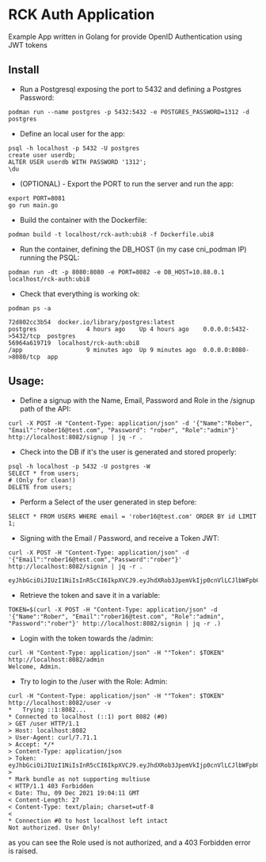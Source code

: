 # RCK Auth Application

Example App written in Golang for provide OpenID Authentication using JWT tokens

## Install

* Run a Postgresql exposing the port to 5432 and defining a Postgres Password:

```
podman run --name postgres -p 5432:5432 -e POSTGRES_PASSWORD=1312 -d postgres
```

* Define an local user for the app:
```
psql -h localhost -p 5432 -U postgres
create user userdb;
ALTER USER userdb WITH PASSWORD '1312';
\du
```

* (OPTIONAL) - Export the PORT to run the server and run the app:
```
export PORT=8081
go run main.go
```

* Build the container with the Dockerfile:

```
podman build -t localhost/rck-auth:ubi8 -f Dockerfile.ubi8
```

* Run the container, defining the DB_HOST (in my case cni_podman IP) running the PSQL:

```
podman run -dt -p 8080:8080 -e PORT=8082 -e DB_HOST=10.88.0.1 localhost/rck-auth:ubi8
```

* Check that everything is working ok:

```
podman ps -a

72d802cc3b54  docker.io/library/postgres:latest                             postgres              4 hours ago    Up 4 hours ago    0.0.0.0:5432->5432/tcp  postgres
56964a619719  localhost/rck-auth:ubi8                                       /app                  9 minutes ago  Up 9 minutes ago  0.0.0.0:8080->8080/tcp  app
```

## Usage:

* Define a signup with the Name, Email, Password and Role in the /signup path of the API:
```
curl -X POST -H "Content-Type: application/json" -d '{"Name":"Rober", "Email":"rober16@test.com", "Password": "rober", "Role":"admin"}' http://localhost:8082/signup | jq -r .
```

* Check into the DB if it's the user is generated and stored properly:
```
psql -h localhost -p 5432 -U postgres -W
SELECT * from users;
# (Only for clean!) 
DELETE from users; 
```

* Perform a Select of the user generated in step before:
```
SELECT * FROM USERS WHERE email = 'rober16@test.com' ORDER BY id LIMIT 1;
```

* Signing with the Email / Password, and receive a Token JWT:

```
curl -X POST -H "Content-Type: application/json" -d '{"Email":"rober16@test.com","Password":"rober"}' http://localhost:8082/signin | jq -r .

eyJhbGciOiJIUzI1NiIsInR5cCI6IkpXVCJ9.eyJhdXRob3JpemVkIjp0cnVlLCJlbWFpbCI6InJvYmVyMTVAdGVzdC5jb20iLCJleHAiOjE2Mzg3MjkxODgsInJvbGUiOiJBZG1pbiJ9.OPl3zntUt8CNj2jq7iNsJfJIlgGKQDWf7pyFdrRfjWs
```

* Retrieve the token and save it in a variable:

```
TOKEN=$(curl -X POST -H "Content-Type: application/json" -d '{"Name":"Rober", "Email":"rober16@test.com", "Role":"admin", "Password":"rober"}' http://localhost:8082/signin | jq -r .)
```

* Login with the token towards the /admin:

```
curl -H "Content-Type: application/json" -H ""Token": $TOKEN" http://localhost:8082/admin
Welcome, Admin.
```

* Try to login to the /user with the Role: Admin:

```
curl -H "Content-Type: application/json" -H ""Token": $TOKEN" http://localhost:8082/user -v
*   Trying ::1:8082...
* Connected to localhost (::1) port 8082 (#0)
> GET /user HTTP/1.1
> Host: localhost:8082
> User-Agent: curl/7.71.1
> Accept: */*
> Content-Type: application/json
> Token: eyJhbGciOiJIUzI1NiIsInR5cCI6IkpXVCJ9.eyJhdXRob3JpemVkIjp0cnVlLCJlbWFpbCI6InJvYmVyMTZAdGVzdC5jb20iLCJleHAiOjE2MzkwNzgyMTEsInJvbGUiOiJhZG1pbiJ9.ZeCTW1GoA8WLEcQW6WiZo6F9FUsHCkthIGPfmnQDar8
>
* Mark bundle as not supporting multiuse
< HTTP/1.1 403 Forbidden
< Date: Thu, 09 Dec 2021 19:04:11 GMT
< Content-Length: 27
< Content-Type: text/plain; charset=utf-8
<
* Connection #0 to host localhost left intact
Not authorized. User Only!
```

as you can see the Role used is not authorized, and a 403 Forbidden error is raised.